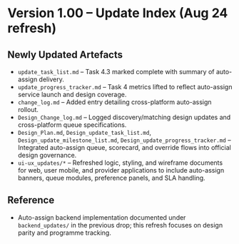 # Version 1.00 – Update Index (Aug 24 refresh)

## Newly Updated Artefacts
- `update_task_list.md` – Task 4.3 marked complete with summary of auto-assign delivery.
- `update_progress_tracker.md` – Task 4 metrics lifted to reflect auto-assign service launch and design coverage.
- `change_log.md` – Added entry detailing cross-platform auto-assign rollout.
- `Design_Change_log.md` – Logged discovery/matching design updates and cross-platform queue specifications.
- `Design_Plan.md`, `Design_update_task_list.md`, `Design_update_milestone_list.md`, `Design_update_progress_tracker.md` – Integrated auto-assign queue, scorecard, and override flows into official design governance.
- `ui-ux_updates/*` – Refreshed logic, styling, and wireframe documents for web, user mobile, and provider applications to include auto-assign banners, queue modules, preference panels, and SLA handling.

## Reference
- Auto-assign backend implementation documented under `backend_updates/` in the previous drop; this refresh focuses on design parity and programme tracking.
